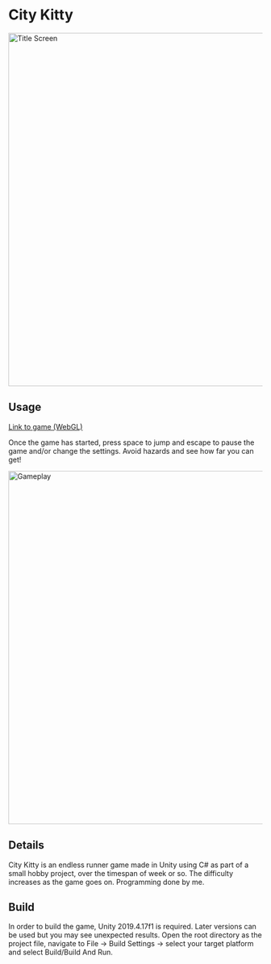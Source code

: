# City Kitty

<img src="https://i.imgur.com/0ybjC59.png" alt="Title Screen" width="700"/>

## Usage

[Link to game (WebGL)](https://kane96.github.io/City-Kitty-Game/)

Once the game has started, press space to jump and escape to pause the game and/or change the settings. Avoid hazards and see how far you can get!

<img src="https://i.imgur.com/R83XWHs.png" alt="Gameplay" width="700"/>

## Details

City Kitty is an endless runner game made in Unity using C# as part of a small hobby project, over the timespan of week or so. The difficulty increases as the game goes on. Programming done by me.

## Build

In order to build the game, Unity 2019.4.17f1 is required. Later versions can be used but you may see unexpected results. Open the root directory as the project file, navigate to File -> Build Settings -> select your target platform and select Build/Build And Run.
